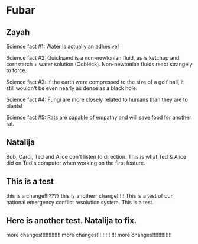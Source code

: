 # Fubar

## Zayah

Science fact #1: Water is actually an adhesive!

Science fact #2: Quicksand is a non-newtonian fluid, as is ketchup and cornstarch + water solution (Oobleck).  Non-newtonian fluids react strangely to force.

Science fact #3: If the earth were compressed to the size of a golf ball, it still wouldn't be even nearly as dense as a black hole.

Science fact #4: Fungi are more closely related to humans than they are to plants!

Science fact #5: Rats are capable of empathy and will save food for another rat.

## Natalija

Bob, Carol, Ted and Alice don't listen to direction.
This is what Ted & Alice did on Ted's computer when working on the first feature.

## This is a test

this is a change!!!????
this is anotherr change!!!!!
This is a test of our national emergency conflict resolution system. This is a test.

## Here is another test. Natalija to fix.
more changes!!!!!!!!!!!!!
more changes!!!!!!!!!!!!!
more changes!!!!!!!!!!!!!
